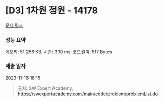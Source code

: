 # [D3] 1차원 정원 - 14178 

[문제 링크](https://swexpertacademy.com/main/code/problem/problemDetail.do?contestProbId=AX_N3oSqcyUDFARi) 

### 성능 요약

메모리: 51,256 KB, 시간: 300 ms, 코드길이: 517 Bytes

### 제출 일자

2023-11-16 18:15



> 출처: SW Expert Academy, https://swexpertacademy.com/main/code/problem/problemList.do